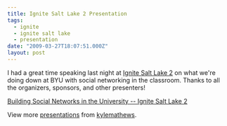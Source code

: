 ```yaml
---
title: Ignite Salt Lake 2 Presentation
tags:
  - ignite
  - ignite salt lake
  - presentation
date: "2009-03-27T18:07:51.000Z"
layout: post
---
```


I had a great time speaking last night at [Ignite Salt Lake 2][0] on what we're doing down at BYU with social networking in the classroom. Thanks to all the organizers, sponsors, and other presenters!  

  


[Building Social Networks in the University -- Ignite Salt Lake 2][1]

View more [presentations][2] from [kylemathews][3].

[0]: http://www.ignitesaltlake.com/ignite/index.cfm
[1]: http://www.slideshare.net/kylemathews/building-social-networks-in-the-university-ignite-salt-lake-2?type=presentation "Building Social Networks in the University -- Ignite Salt Lake 2"
[2]: http://www.slideshare.net/
[3]: http://www.slideshare.net/kylemathews